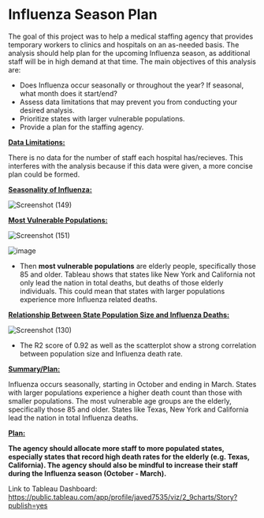 # Influenza Season Plan


The goal of this project was to help a medical staffing agency that provides temporary workers to clinics and hospitals on an as-needed basis. The analysis should help plan for the upcoming Influenza season, as additional staff will be in high demand at that time. The main objectives of this analysis are:

- Does Influenza occur seasonally or throughout the year? If seasonal, what month does it start/end?
- Assess data limitations that may prevent you from conducting your desired analysis.
- Prioritize states with larger vulnerable populations.
- Provide a plan for the staffing agency.

<ins>**Data Limitations:**<ins/>

  There is no data for the number of staff each hospital has/recieves. This interferes with the analysis because if this data were given, a more concise plan could be formed.

 
  
 <ins>**Seasonality of Influenza:**<ins/>
   
   ![Screenshot (149)](https://user-images.githubusercontent.com/93872864/142257435-478953eb-1006-4700-bd35-7875e7bcbf9d.png)
   
 <ins>**Most Vulnerable Populations:**<ins/>
   
 ![Screenshot (151)](https://user-images.githubusercontent.com/93872864/142259399-5ec15db6-833e-40f6-8c1d-0c4f5d0cb38b.png)
   
  ![image](https://user-images.githubusercontent.com/93872864/142259562-2937af78-827d-48a0-ba84-5e7222ac47cb.png)

 - Then **most vulnerable populations** are elderly people, specifically those 85 and older. Tableau shows that states like New York and California not only lead the nation in total deaths, but deaths of those elderly individuals. This could mean that states with larger populations experience more Influenza related deaths. 
   
 <ins>**Relationship Between State Population Size and Influenza Deaths:**<ins/>
   
   ![Screenshot (130)](https://user-images.githubusercontent.com/93872864/142479903-154f584b-65b6-4e8c-b676-2295ca1d48eb.png)

   
   - The R2 score of 0.92 as well as the scatterplot show a strong correlation between population size and Influenza death rate. 
   
   
   <ins>**Summary/Plan:**<ins/>
    
 Influenza occurs seasonally, starting in October and ending in March. States with larger populations experience a higher death count than those with smaller populations. The most vulnerable age groups are the elderly, specifically those 85 and older. States like Texas, New York and California lead the nation in total Influenza deaths. 
 
  **<ins>Plan:<ins/>**
     
   **The agency should allocate more staff to more populated states, especially states that record high death rates for the elderly (e.g. Texas, California). The agency should also be mindful to increase their staff during the Influenza season (October - March).**
     
  Link to Tableau Dashboard: https://public.tableau.com/app/profile/javed7535/viz/2_9charts/Story?publish=yes
     
     
   
   
   
 

   
   

   
   

   

